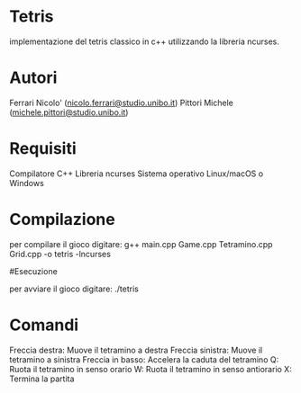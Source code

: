 # Tetris

implementazione del tetris classico in c++ utilizzando la libreria ncurses.

# Autori

Ferrari Nicolo' (nicolo.ferrari@studio.unibo.it)
Pittori Michele (michele.pittori@studio.unibo.it)

# Requisiti

Compilatore C++
Libreria ncurses
Sistema operativo Linux/macOS o Windows

# Compilazione

per compilare il gioco digitare: 
g++ main.cpp Game.cpp Tetramino.cpp Grid.cpp -o tetris -lncurses

#Esecuzione

per avviare il gioco digitare:
./tetris

# Comandi

Freccia destra: Muove il tetramino a destra
Freccia sinistra: Muove il tetramino a sinistra
Freccia in basso: Accelera la caduta del tetramino
Q: Ruota il tetramino in senso orario 
W: Ruota il tetramino in senso antiorario
X: Termina la partita
